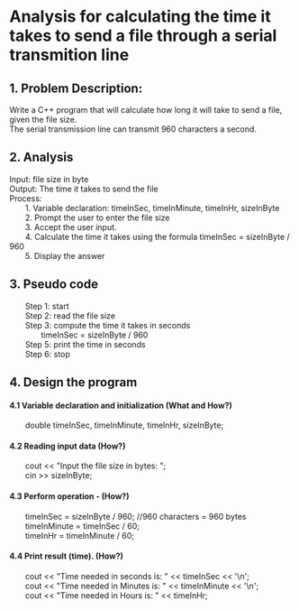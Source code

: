 # Analysis for calculating the time it takes to send a file through a serial transmition line

  ## 1. Problem Description: 
Write a C++ program that will calculate how long it will take to send a file, given the file size. <br/>
The serial transmission line can transmit 960 characters a second.

  ## 2. Analysis
Input: file size in byte<br/>
Output: The time it takes to send the file<br/>
Process: <br/>
  1. Variable declaration: timeInSec, timeInMinute, timeInHr, sizeInByte<br/>
  2. Prompt the user to enter the file size<br/>
  3. Accept the user input.<br/>
  4. Calculate the time it takes using the formula timeInSec = sizeInByte / 960 <br/>
  5. Display the answer

## 3. Pseudo code 
  Step 1: start <br/>
  Step 2: read the file size <br/>
  Step 3: compute the time it takes in seconds <br/>
    timeInSec = sizeInByte / 960 <br/>
  Step 5: print the time in seconds <br/>
  Step 6: stop <br/>

## 4. Design the program

#### 4.1 Variable declaration and initialization (What and How?)
  double timeInSec, timeInMinute, timeInHr, sizeInByte;<br/>
#### 4.2 Reading input data (How?)
  cout << "Input the file size in bytes: ";<br/>
  cin >> sizeInByte;<br/>
 #### 4.3 Perform operation - (How?)
  timeInSec = sizeInByte / 960; //960 characters = 960 bytes<br/>
  timeInMinute = timeInSec / 60;<br/>
  timeInHr = timeInMinute / 60;<br/>
#### 4.4 Print result (time). (How?)
  cout << "Time needed in seconds is: " << timeInSec << '\n';<br/>
  cout << "Time needed in Minutes is: " << timeInMinute << '\n';<br/>
  cout << "Time needed in Hours is: " << timeInHr;<br/>
